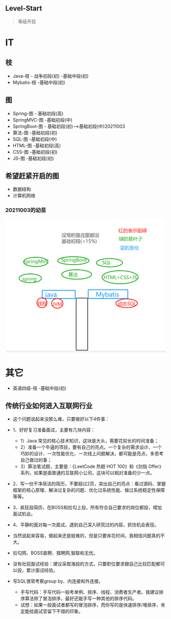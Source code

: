 ## Level-Start
> 等级开启
> 

# IT
## 枝
- Java-枝 - 战争初段(初) -基础中段(初)
- Mybatis-枝  -基础中段(初)  

## 图  
- Spring-图 - 基础初段(高)
- SpringMVC-图 -基础初段(中)  
- SpringBoot-图 - 基础初段(初)-->基础初段(中)20211003
- 算法-图 -基础初段(初)
- SQL-图 -基础初段(中)
- HTML-图 -基础初段(高)  
- CSS-图 -基础初段(初)
- JS-图 -基础初段(初)

## 希望赶紧开启的图
- 数据结构
- 计算机网络


### 20211003的幼苗
![img_5.png](img_5.png)





# 其它
- 英语四级-枝 -基础中段(初)




## 传统行业如何进入互联网行业
- 这个问题说起来没那么难，只要做好以下4件事：

- 1、好好复习准备面试，主要有几块内容：
  - 1）Java 常见的核心技术知识，这块是大头，需要花较长的时间准备；
  - 2）准备一个牛逼的项目，要有自己的亮点。一个复杂的需求设计、一个巧妙的设计、一次性能优化、一次线上问题解决，都可能是亮点，多思考自己做过的事；
  - 3）算法笔试题，主要是：《LeetCode 热题 HOT 100》和《剑指 Offer》系列，如果是面普通的互联网小公司，这块可以相对准备的少一点。
- 2、写一份干净简洁的简历，不要超过2页，突出自己的亮点：看过源码、掌握框架的核心原理、解决过复杂的问题、优化过系统性能、做过系统稳定性保障等等。
- 3、疯狂投简历，在BOSS和拉勾上投，所有符合自己要求的岗位都投，增加面试机会。
- 4、平静的面对每一次面试，遇到自己深入研究过的内容，抓住机会表现。
- 当然说起来容易，做起来还是挺难的，但是只要肯花时间，我相信问题真的不大。

- 拉勾网、BOSS直聘、猎聘网,智联和无忧。
- 没有社招面试经验：建议采取海投的方式，只要职位要求跟自己比较匹配都可以投，累计面试经验。

- 写SQL很常考察group by、内连接和外连接。
  - 手写代码：手写代码一般考单例、排序、线程、消费者生产者。我建议排序算法除了冒泡排序，最好还能手写一种其他的排序代码。
  - 试想：如果一般面试者都写的冒泡排序，而你写的是快速排序/堆排序，肯定能给面试官留下不错的印象。



